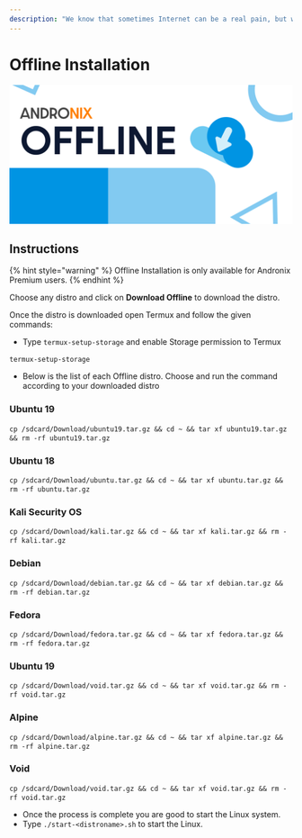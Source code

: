 ```yaml
---
description: "We know that sometimes Internet can be a real pain, but worry not! \U0001F605"
---
```


# Offline Installation

![](../.gitbook/assets/offline_banner.png)

## Instructions

{% hint style="warning" %}
Offline Installation is only available for Andronix Premium users.
{% endhint %}

Choose any distro and click on **Download Offline** to download the distro.

Once the distro is downloaded open Termux and follow the given commands:

* Type `termux-setup-storage` and enable Storage permission to Termux

```text
termux-setup-storage
```

* Below is the list of each Offline distro. Choose and run the command according to your downloaded distro

### Ubuntu 19

```text
cp /sdcard/Download/ubuntu19.tar.gz && cd ~ && tar xf ubuntu19.tar.gz && rm -rf ubuntu19.tar.gz
```

### Ubuntu 18

```text
cp /sdcard/Download/ubuntu.tar.gz && cd ~ && tar xf ubuntu.tar.gz && rm -rf ubuntu.tar.gz
```

### Kali Security OS

```text
cp /sdcard/Download/kali.tar.gz && cd ~ && tar xf kali.tar.gz && rm -rf kali.tar.gz
```

### Debian

```text
cp /sdcard/Download/debian.tar.gz && cd ~ && tar xf debian.tar.gz && rm -rf debian.tar.gz
```

### Fedora

```text
cp /sdcard/Download/fedora.tar.gz && cd ~ && tar xf fedora.tar.gz && rm -rf fedora.tar.gz
```

### Ubuntu 19

```text
cp /sdcard/Download/void.tar.gz && cd ~ && tar xf void.tar.gz && rm -rf void.tar.gz
```

### Alpine

```text
cp /sdcard/Download/alpine.tar.gz && cd ~ && tar xf alpine.tar.gz && rm -rf alpine.tar.gz
```

### Void

```text
cp /sdcard/Download/void.tar.gz && cd ~ && tar xf void.tar.gz && rm -rf void.tar.gz
```

* Once the process is complete you are good to start the Linux system.
* Type `./start-<distroname>.sh` to start the Linux.  

